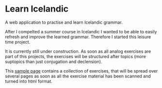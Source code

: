 # Learn Icelandic
A web application to practise and learn Icelandic grammar. 

After I compelted a summer course in Icelandic I wanted to be able to easily refresh and improve the learned grammar. 
Therefore I started this leisure time project. 

It is currently still under construction. As soon as all analog exercises are part of this projects, the exercises will be structured after topics 
(more suptopics than just conjugation and declension).  

This <a href=“https://schmitzl.github.io/LearnIcelandic/”>sample page</a> contains a collection of exercises, that will be spread over several pages as soon as all the exercise material has been scanned and turned into html format.